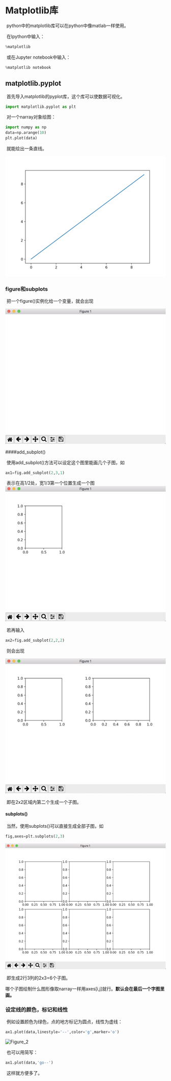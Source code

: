 # Matplotlib库

​	python中的matplotlib库可以在python中像matlab一样使用。

​	在Ipython中输入：

```python
%matplotlib
```

​	或在Jupyter notebook中输入：

```python
%matplotlib notebook
```



## matplotlib.pyplot

​	首先导入matplotlib的pyplot库，这个库可以使数据可视化。

```python
import matplotlib.pyplot as plt
```

​	对一个narray对象绘图：

```python
import numpy as np
data=np.arange(10)
plt.plot(data)
```

​	就能绘出一条直线。

![Figure_1](images/Figure_1.png)



### figure和subplots

​	把一个figure()实例化给一个变量，就会出现

![WX20171219-220324@2x](images/WX20171219-220324@2x.png)

####add_subplot()

​	使用add_subplot()方法可以设定这个图里能画几个子图，如

```python
ax1=fig.add_subplot(2,3,1)
```

​	表示在高1/2处，宽1/3第一个位置生成一个图![WX20171219-220756@2x](images/WX20171219-220756@2x.png)



​	若再输入

```python
ax2=fig.add_subplot(2,2,2)
```

​	则会出现

![WX20171219-220951@2x](images/WX20171219-220951@2x.png)

​	即在2x2区域内第二个生成一个子图。

#### subplots()

​	当然，使用subplots()可以直接生成全部子图，如

```python
fig,axes=plt.subplots(2,3)
```

![WX20171219-221519@2x](images/WX20171219-221519@2x.png)

​	即生成2行3列的2x3=6个子图。

​	哪个子图绘制什么图形像取narray一样用axes[i,j]就行。**默认会在最后一个字图里画。**

### 设定线的颜色，标记和线性

​	例如设置颜色为绿色，点的地方标记为圆点，线性为虚线：

```python
ax1.plot(data,linestyle='--',color='g',marker='o')
```

![Figure_2](/Users/guanzhuopeng/Desktop/Notes/images/Figure_2.png)

​	也可以用简写：

```python
ax1.plot(data,'go--')
```

​	这样就方便多了。

